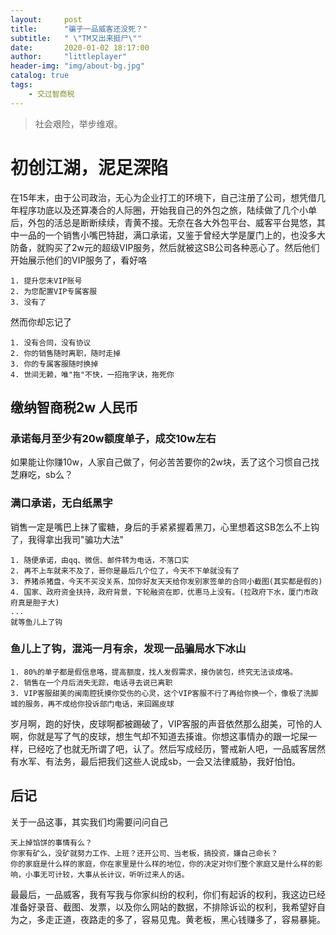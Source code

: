 ```yaml
---
layout:     post
title:      "骗子一品威客还没死？"
subtitle:   " \"TM又出来挺尸\""
date:       2020-01-02 18:17:00
author:     "littleplayer"
header-img: "img/about-bg.jpg"
catalog: true
tags:
    - 交过智商税
---
```


> 社会艰险，举步维艰。

# 初创江湖，泥足深陷

在15年末，由于公司政治，无心为企业打工的环境下，自己注册了公司，想凭借几年程序功底以及还算凑合的人际圈，开始我自己的外包之旅，陆续做了几个小单后，外包的活总是断断续续，青黄不接。无奈在各大外包平台、威客平台晃悠，其中一品的一个销售小嘴巴特甜，满口承诺，又鉴于曾经大学是厦门上的，也没多大防备，就购买了2w元的超级VIP服务，然后就被这SB公司各种恶心了。然后他们开始展示他们的VIP服务了，看好咯

```text
1. 提升您未VIP账号
2. 为您配置VIP专属客服
3. 没有了
```

然而你却忘记了
```text
1. 没有合同，没有协议
2. 你的销售随时离职，随时走掉
3. 你的专属客服随时换掉
4. 世间无赖，唯"拖"不快，一招拖字诀，拖死你
```

## 缴纳智商税2w 人民币

### 承诺每月至少有20w额度单子，成交10w左右
如果能让你赚10w，人家自己做了，何必苦苦要你的2w块，丢了这个习惯自己找芝麻吃，sb么？


### 满口承诺，无白纸黑字
销售一定是嘴巴上抹了蜜糖，身后的手紧紧握着黑刀，心里想着这SB怎么不上钩了，我得拿出我司"骗功大法"
```text
1. 随便承诺，由qq、微信、邮件转为电话，不落口实
2. 再不上车就来不及了，哥你是最后几个位了，今天不下单就没有了
3. 养猪杀猪盘，今天不买没关系，加你好友天天给你发别家签单的合同小截图(其实都是假的)
4. 国家、政府资金扶持，政府背景，下轮融资在即，优惠马上没有。(拉政府下水，厦门市政府真是胆子大)
...
就等鱼儿上了钩
```

### 鱼儿上了钩，混沌一月有余，发现一品骗局水下冰山

```text
1. 80%的单子都是假信息咯，提高额度，找人发假需求，接伪装包，终究无法谈成咯。
2. 销售在一个月后消失无踪，电话寻去说已离职
3. VIP客服甜美的闽南腔抚摸你受伤的心灵，这个VIP客服不行了再给你换一个，像极了洗脚城的服务，再不成给你投诉部门电话，来回踢皮球
```
岁月啊，跑的好快，皮球啊都被踢破了，VIP客服的声音依然那么甜美，可怜的人啊，你就是写了气的皮球，想生气却不知道去揍谁。你想这事情办的跟一坨屎一样，已经吃了也就无所谓了吧，认了。然后写成经历，警戒新人吧，一品威客居然有水军、有法务，最后把我们这些人说成sb，一会又法律威胁，我好怕怕。

## 后记
关于一品这事，其实我们均需要问问自己
```text
天上掉馅饼的事情有么？
你家有矿么，没矿就努力工作、上班？还开公司、当老板，搞投资，嫌自己命长？
你的家庭是什么样的家庭，你在家里是什么样的地位，你的决定对你们整个家庭又是什么样的影响，小事无可计较，大事从长计议，听听过来人的话。
```

最最后，一品威客，我有写我与你家纠纷的权利，你们有起诉的权利，我这边已经准备好录音、截图、发票，以及你么网站的数据，不排除诉讼的权利，我希望好自为之，多走正道，夜路走的多了，容易见鬼。黄老板，黑心钱赚多了，容易暴毙。

